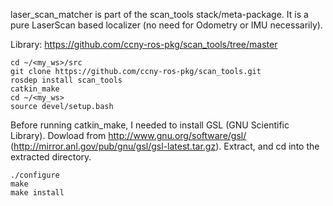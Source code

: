 laser_scan_matcher is part of the scan_tools stack/meta-package. It is a pure LaserScan based localizer (no need for Odometry or IMU necessarily).

Library: https://github.com/ccny-ros-pkg/scan_tools/tree/master

    cd ~/<my_ws>/src
    git clone https://github.com/ccny-ros-pkg/scan_tools.git
    rosdep install scan_tools
    catkin_make
    cd ~/<my_ws>
    source devel/setup.bash

Before running catkin_make, I needed to install GSL (GNU Scientific Library).
Dowload from http://www.gnu.org/software/gsl/ (http://mirror.anl.gov/pub/gnu/gsl/gsl-latest.tar.gz).
Extract, and cd into the extracted directory.

    ./configure
    make
    make install